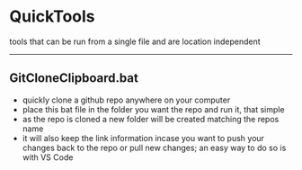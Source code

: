 # QuickTools
tools that can be run from a single file and are location independent 

---------

## GitCloneClipboard.bat
- quickly clone a github repo anywhere on your computer
- place this bat file in the folder you want the repo and run it, that simple
- as the repo is cloned a new folder will be created matching the repos name
- it will also keep the link information incase you want to push your changes back to the repo or pull new changes; an easy way to do so is with VS Code
